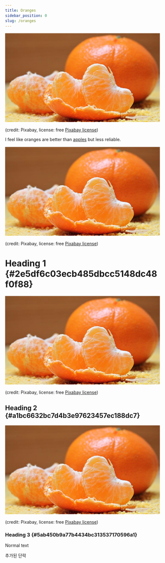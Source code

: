 ```yaml
---
title: Oranges
sidebar_position: 0
slug: /oranges
---
```




![](./2091252224.png)


(credit: Pixabay, license: free [Pixabay license](https://pixabay.com/service/license/))


I feel like oranges are better than [apples](/48fc9838-0850-43ed-8670-0efb2fd63991) but less reliable.


![](./2091252224.png)


(credit: Pixabay, license: free [Pixabay license](https://pixabay.com/service/license/))


# Heading 1 {#2e5df6c03ecb485dbcc5148dc48f0f88}


![](./2091252224.png)


(credit: Pixabay, license: free [Pixabay license](https://pixabay.com/service/license/))


## Heading 2 {#a1bc6632bc7d4b3e97623457ec188dc7}


![](./2091252224.png)


(credit: Pixabay, license: free [Pixabay license](https://pixabay.com/service/license/))


### Heading 3 {#5ab450b9a77b4434bc313537170596a1}


Normal text


추가된 단락

